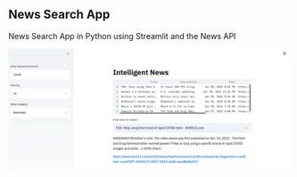 ## News Search App  
  
News Search App in Python using Streamlit and the News API  
  
![Screenshot](new_screenshot.png)  
  
